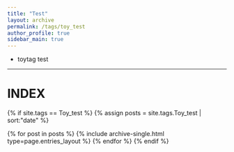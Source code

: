 ```yaml
---
title: "Test"
layout: archive
permalink: /tags/toy_test
author_profile: true
sidebar_main: true
---
```


- toytag test

---
# INDEX

{% if site.tags == Toy_test %}
  {% assign posts = site.tags.Toy_test | sort:"date" %}

  {% for post in posts %}
    {% include archive-single.html type=page.entries_layout %}
  {% endfor %}
{% endif %}
